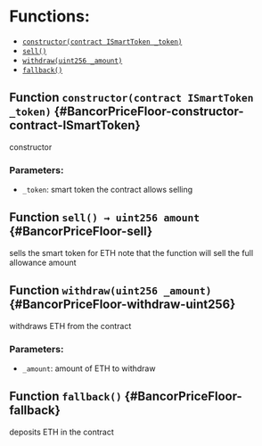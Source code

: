 

# Functions:
- [`constructor(contract ISmartToken _token)`](#BancorPriceFloor-constructor-contract-ISmartToken)
- [`sell()`](#BancorPriceFloor-sell)
- [`withdraw(uint256 _amount)`](#BancorPriceFloor-withdraw-uint256)
- [`fallback()`](#BancorPriceFloor-fallback)


## Function `constructor(contract ISmartToken _token)` {#BancorPriceFloor-constructor-contract-ISmartToken}
constructor

### Parameters:
- `_token`:   smart token the contract allows selling
## Function `sell() → uint256 amount` {#BancorPriceFloor-sell}
sells the smart token for ETH
note that the function will sell the full allowance amount

## Function `withdraw(uint256 _amount)` {#BancorPriceFloor-withdraw-uint256}
withdraws ETH from the contract

### Parameters:
- `_amount`:  amount of ETH to withdraw
## Function `fallback()` {#BancorPriceFloor-fallback}
deposits ETH in the contract

